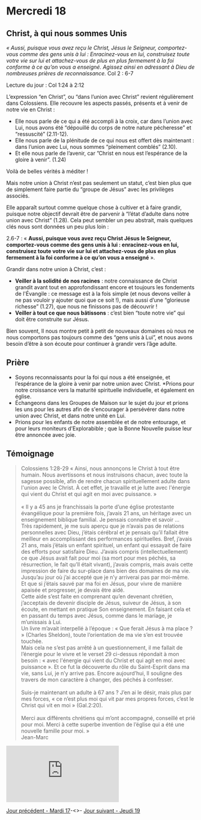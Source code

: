 # Mercredi 18
## Christ, à qui nous sommes Unis

*« Aussi, puisque vous avez reçu le Christ, Jésus le Seigneur,
comportez-vous comme des gens unis à lui :
Enracinez-vous en lui, construisez toute votre vie sur lui et attachez-vous
de plus en plus fermement à la foi conforme à ce qu’on vous a enseigné.
Agissez ainsi en adressant à Dieu de nombreuses
prières de reconnaissance.*  Col 2 : 6-7

Lecture du jour : Col 1:24 à 2:12

L’expression “en Christ”, ou “dans l’union avec Christ” revient régulièrement dans
Colossiens. Elle recouvre les aspects passés, présents et à venir de notre vie en Christ :
- Elle nous parle de ce qui a été accompli à la croix, car dans l’union avec Lui, nous avons été
“dépouillé du corps de notre nature pécheresse” et “ressuscité” (2.11-12).
- Elle nous parle de la plénitude de ce qui nous est offert dès maintenant : dans l’union avec
Lui, nous sommes “pleinement comblés” (2.10).
- Et elle nous parle de l’avenir, car ”Christ en nous est l’espérance de la gloire à venir”. (1.24)

Voilà de belles vérités à méditer !

Mais notre union à Christ n’est pas seulement un statut, c’est bien plus que de simplement
faire partie du “groupe de Jésus” avec les privilèges associés.

Elle apparaît surtout comme quelque chose à cultiver et à faire grandir, puisque notre objectif
devrait être de parvenir à “l’état d’adulte dans notre union avec Christ” (1.28). Cela peut
sembler un peu abstrait, mais quelques clés nous sont données un peu plus loin :

2.6-7 : « **Aussi, puisque vous avez reçu Christ Jésus le Seigneur, comportez-vous comme des
gens unis à lui : enracinez-vous en lui, construisez toute votre vie sur lui et attachez-vous de
plus en plus fermement à la foi conforme à ce qu’on vous a enseigné** ».

Grandir dans notre union à Christ, c’est :
- **Veiller à la solidité de nos racines** : notre connaissance de Christ grandit avant tout en
approfondissant encore et toujours les fondements de l'Évangile : ce message est à la fois
simple (et nous devons veiller à ne pas vouloir y ajouter quoi que ce soit !), mais aussi d’une
“glorieuse richesse” (1.27), que nous ne finissons pas de découvrir !
- **Veiller à tout ce que nous bâtissons** : c’est bien “toute notre vie” qui doit être construite sur
Jésus.

Bien souvent, Il nous montre petit à petit de nouveaux domaines où nous ne nous
comportons pas toujours comme des “gens unis à Lui”, et nous avons besoin d’être à son
écoute pour continuer à grandir vers l’âge adulte.

## Prière
- Soyons reconnaissants pour la foi qui nous a été enseignée, et l’espérance de la
gloire à venir par notre union avec Christ.
*Prions pour notre croissance vers la maturité spirituelle individuelle, et également
en église.
- Échangeons dans les Groupes de Maison sur le sujet du jour et prions les uns pour
les autres afin de s'encourager à persévérer dans notre union avec Christ, et dans
notre unité en Lui.
- Prions pour les enfants de notre assemblée et de notre entourage, et pour leurs
moniteurs d’Explorabible ; que la Bonne Nouvelle puisse leur être annoncée avec joie.

## Témoignage
> Colossiens 1:28-29 « Ainsi, nous annonçons le Christ à tout être humain. Nous
avertissons et nous instruisons chacun, avec toute la sagesse possible, afin de rendre
chacun spirituellement adulte dans l'union avec le Christ. À cet effet, je travaille et je
lutte avec l'énergie qui vient du Christ et qui agit en moi avec puissance. »\
\
« Il y a 45 ans je franchissais la porte d’une église protestante évangélique pour la
première fois, j’avais 21 ans, un héritage avec un enseignement biblique familial. Je
pensais connaître et savoir …\
Très rapidement, je me suis aperçu que je n’avais pas de relations personnelles avec
Dieu, j’étais cérébral et je pensais qu’il fallait être meilleur en accomplissant des
performances spirituelles. Bref, j’avais 21 ans, mais j’étais un enfant spirituel, un enfant
qui essayait de faire des efforts pour satisfaire Dieu. J’avais compris (intellectuellement)
ce que Jésus avait fait pour moi (sa mort pour mes péchés, sa résurrection, le fait qu’Il
était vivant), j’avais compris, mais avais cette impression de faire du sur-place dans bien
des domaines de ma vie.\
Jusqu’au jour où j’ai accepté que je n’y arriverai pas par moi-même. Et que si j’étais
sauvé par ma foi en Jésus, pour vivre de manière apaisée et progresser, je devais être
aidé.\
Cette aide s’est faite en comprenant qu’en devenant chrétien, j’acceptais de devenir
disciple de Jésus, suiveur de Jésus, à son écoute, en mettant en pratique Son
enseignement. En faisant cela et en passant du temps avec Jésus, comme dans le
mariage, je m’unissais à Lui.\
Un livre m’avait interpellé à l’époque : « Que ferait Jésus à ma place ? » (Charles
Sheldon), toute l’orientation de ma vie s’en est trouvée touchée.\
Mais cela ne s’est pas arrêté à un questionnement, il me fallait de l’énergie pour le vivre
et le verset 29 ci-dessus répondait à mon besoin : « avec l'énergie qui vient du Christ et
qui agit en moi avec puissance ». Et ce fut la découverte du rôle du Saint-Esprit dans ma
vie, sans Lui, je n’y arrive pas. Encore aujourd’hui, Il souligne des travers de mon
caractère à changer, des péchés à confesser.\
\
Suis-je maintenant un adulte à 67 ans ? J’en ai le désir, mais plus par mes forces, « ce
n’est plus moi qui vit par mes propres forces, c’est le Christ qui vit en moi » (Gal.2:20).\
\
Merci aux différents chrétiens qui m’ont accompagné, conseillé et prié pour moi. Merci
à cette superbe invention de l’église qui a été une nouvelle famille pour moi. »\
Jean-Marc
<div class="container">
<iframe src="https://www.youtube.com/embed/OBuuk1nEXUE"
frameborder="0" allowfullscreen class="video"></iframe>
</div>

[Jour précédent - Mardi 17](mardi.md)-<>-
[Jour suivant - Jeudi 19](jeudi.md)
